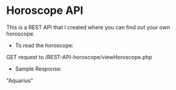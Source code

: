# Horoscope API
This is a REST API that I created where you can find out your own horoscope.

* To read the horoscope:

GET request to /REST-API-horoscope/viewHoroscope.php

* Sample Response:

"Aquarius"
